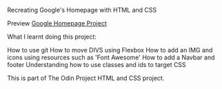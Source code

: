 Recreating Google's Homepage with HTML and CSS

Preview [Google Homepage Project](https://brianbud.github.io/google-homepage/)

What I learnt doing this project: 

How to use git
How to move DIVS using Flexbox
How to add an IMG and icons using resources such as 'Font Awesome'
How to add a Navbar and footer
Understanding how to use classes and ids to target CSS

This is part of The Odin Project HTML and CSS project.

